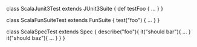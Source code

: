 class ScalaJunit3Test extends JUnit3Suite {
  def testFoo { ... }
}

class ScalaFunSuiteTest extends FunSuite {
  test("foo") { ... }
}

class ScalaSpecTest extends Spec {
  describe("foo"){
    it("should bar"){ ... }
    it("should baz"){ ... }
  }
}    

